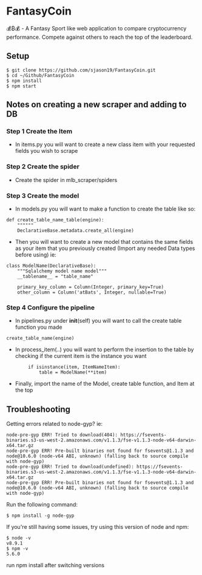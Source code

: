 # FantasyCoin
💰₿💰 - A Fantasy Sport like web application to compare cryptocurrency performance. Compete against others to reach the top of the leaderboard.

## Setup
    $ git clone https://github.com/sjason19/FantasyCoin.git
    $ cd ~/Github/FantasyCoin
    $ npm install
    $ npm start
 
## Notes on creating a new scraper and adding to DB
### Step 1 Create the Item
- In items.py you will want to create a new class item with your requested fields you wish to scrape
### Step 2 Create the spider
- Create the spider in mlb_scraper/spiders
### Step 3 Create the model
- In models.py you will want to make a function to create the table like so:
```
def create_table_name_table(engine):
    """"""
    DeclarativeBase.metadata.create_all(engine)
```
- Then you will want to create a new model that contains the same fields as your item that you previously created (Import any needed Data types before using) ie:
```
class ModelName(DeclarativeBase):
    """Sqlalchemy model name model"""
    __tablename__ = "table_name"
    
    primary_key_column = Column(Integer, primary_key=True)
    other_column = Column('atBats', Integer, nullable=True)
```
### Step 4 Configure the pipeline
- In pipelines.py under __init__(self) you will want to call the create table function you made
```
create_table_name(engine)
```
- In process_item(..) you will want to perform the insertion to the table by checking if the current item is the instance you want
```
        if isinstance(item, ItemNameItem):
            table = ModelName(**item)
```
- Finally, import the name of the Model, create table function, and Item at the top


## Troubleshooting
Getting errors related to node-gyp? ie:
```
node-pre-gyp ERR! Tried to download(404): https://fsevents-binaries.s3-us-west-2.amazonaws.com/v1.1.3/fse-v1.1.3-node-v64-darwin-x64.tar.gz 
node-pre-gyp ERR! Pre-built binaries not found for fsevents@1.1.3 and node@10.6.0 (node-v64 ABI, unknown) (falling back to source compile with node-gyp) 
node-pre-gyp ERR! Tried to download(undefined): https://fsevents-binaries.s3-us-west-2.amazonaws.com/v1.1.3/fse-v1.1.3-node-v64-darwin-x64.tar.gz 
node-pre-gyp ERR! Pre-built binaries not found for fsevents@1.1.3 and node@10.6.0 (node-v64 ABI, unknown) (falling back to source compile with node-gyp) 
```
Run the following command:
```
$ npm install -g node-gyp
```

If you're still having some issues, try using this version of node and npm:
```
$ node -v
v8.9.1
$ npm -v
5.6.0
```
run npm install after switching versions
